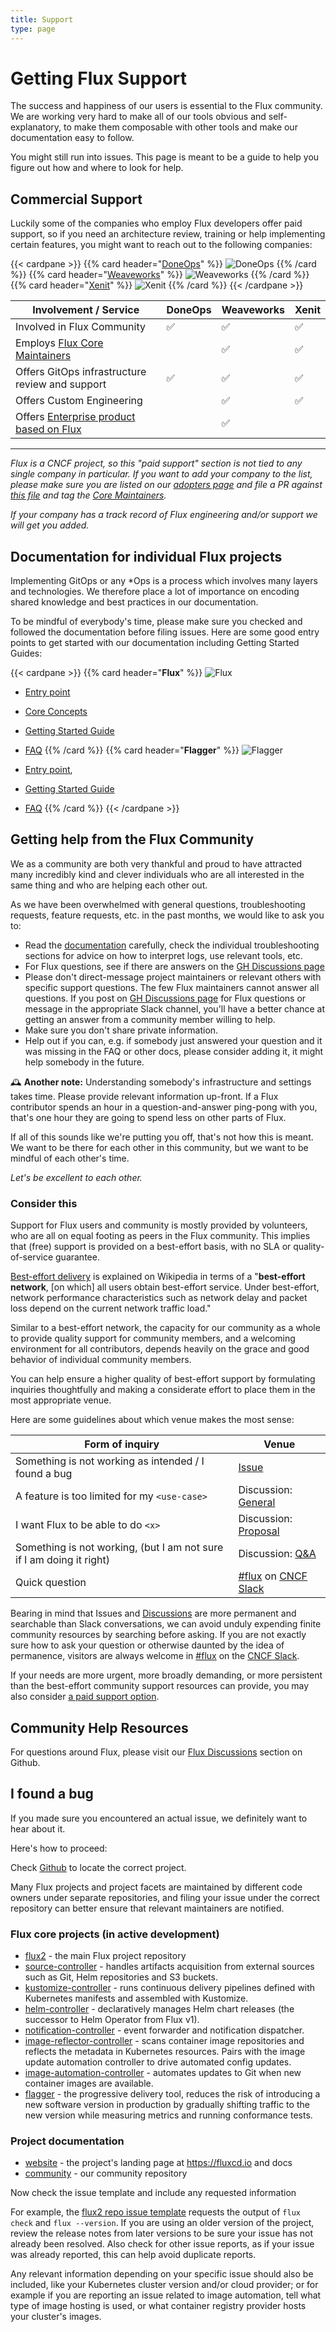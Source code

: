 ```yaml
---
title: Support
type: page
---
```


# Getting Flux Support

The success and happiness of our users is essential to the Flux community. We are working very hard to make all of our tools obvious and self-explanatory, to make them composable with other tools and make our documentation easy to follow.

You might still run into issues. This page is meant to be a guide to help you figure out how and where to look for help.

## Commercial Support

Luckily some of the companies who employ Flux developers offer paid support, so if you need an architecture review, training or help implementing certain features, you might want to reach out to the following companies:

<div class="support">

{{< cardpane >}}
{{% card header="[DoneOps](https://www.doneops.com/#contactus)" %}}
![DoneOps](/img/logos/doneops.svg)
{{% /card %}}
{{% card header="[Weaveworks](https://www.weave.works/contact/)" %}}
![Weaveworks](/img/logos/weaveworks.png)
{{% /card %}}
{{% card header="[Xenit](https://xenit.se/contact/)" %}}
![Xenit](/img/logos/xenit.png)
{{% /card %}}
{{< /cardpane >}}

| Involvement / Service                                 | DoneOps | Weaveworks | Xenit |
| ----------------------------------------------------- | ------- | ---------- | ----- |
| Involved in Flux Community                            | ✅      | ✅         | ✅    |
| Employs [Flux Core Maintainers][core-maintainers]     |         | ✅         | ✅    |
| Offers GitOps infrastructure review and support       | ✅      | ✅         | ✅    |
| Offers Custom Engineering                             |         | ✅         | ✅    |
| Offers [Enterprise product based on Flux][enterprise] |         | ✅         |       |

[core-maintainers]: https://github.com/fluxcd/community/blob/main/CORE-MAINTAINERS
[enterprise]: /ecosystem/#products-and-services-built-on-top-of-flux

</div>

---

*Flux is a CNCF project, so this "paid support" section is not tied to any single company in particular. If you want to add your company to the list, please make sure you are listed on our [adopters page](/adopters) and file a PR against [this file](https://github.com/fluxcd/website/blob/main/content/en/_index.html) and tag the [Core Maintainers](https://github.com/fluxcd/community/blob/main/GOVERNANCE.md#core-maintainers).*

*If your company has a track record of Flux engineering and/or support we will get you added.*

## Documentation for individual Flux projects

Implementing GitOps or any \*Ops is a process which involves many layers and technologies. We therefore place a lot of importance on encoding shared knowledge and best practices in our documentation.

To be mindful of everybody's time, please make sure you checked and followed the documentation before filing issues.
Here are some good entry points to get started with our documentation including Getting Started Guides:

<div class="support">

{{< cardpane >}}
{{% card header="**Flux**" %}}
![Flux](/img/logos/flux-stacked-color.png)

- [Entry point](/flux/)
- [Core Concepts](/flux/concepts/)
- [Getting Started Guide](/flux/get-started/)
- [FAQ](/flux/faq/)
{{% /card %}}
{{% card header="**Flagger**" %}}
![Flagger](/img/logos/flagger-stacked-color.png)

- [Entry point](/flagger),
- [Getting Started Guide](/flagger/install/flagger-install-on-kubernetes)
- [FAQ](/flagger/faq)
{{% /card %}}
{{< /cardpane >}}

</div>

## Getting help from the Flux Community

We as a community are both very thankful and proud to have attracted many incredibly kind and clever individuals who are all interested in the same thing and who are helping each other out.

As we have been overwhelmed with general questions, troubleshooting requests, feature requests, etc. in the past months, we would like to ask you to:

- Read the [documentation](/flux/get-started/) carefully, check the individual troubleshooting sections for advice on how to interpret logs, use relevant tools, etc.
- For Flux questions, see if there are answers on the [GH Discussions page](https://github.com/fluxcd/flux2/discussions)
- Please don't direct-message project maintainers or relevant others with specific support questions. The few Flux maintainers cannot answer all questions. If you post on [GH Discussions page](https://github.com/fluxcd/flux2/discussions) for Flux questions or message in the appropriate Slack channel, you'll have a better chance at getting an answer from a community member willing to help.
- Make sure you don't share private information.
- Help out if you can, e.g. if somebody just answered your question and it was missing in the FAQ or other docs, please consider adding it, it might help somebody in the future.

🕰 **Another note:** Understanding somebody's infrastructure and settings takes time. Please provide relevant information up-front. If a Flux contributor spends an hour in a question-and-answer ping-pong with you, that's one hour they are going to spend less on other parts of Flux.

If all of this sounds like we're putting you off, that's not how this is meant. We want to be there for each other in this community, but we want to be mindful of each other's time.

*Let's be excellent to each other.*

### Consider this

Support for Flux users and community is mostly provided by volunteers, who are all on equal footing as peers in the Flux community. This implies that (free) support is provided on a best-effort basis, with no SLA or quality-of-service guarantee.

[Best-effort delivery](https://en.wikipedia.org/wiki/Best-effort_delivery) is explained on Wikipedia in terms of a "**best-effort network**, [on which] all users obtain best-effort service. Under best-effort, network performance characteristics such as network delay and packet loss depend on the current network traffic load."

Similar to a best-effort network, the capacity for our community as a whole to provide quality support for community members, and a welcoming environment for all contributors, depends heavily on the grace and good behavior of individual community members.

You can help ensure a higher quality of best-effort support by formulating inquiries thoughtfully and making a considerate effort to place them in the most appropriate venue.

Here are some guidelines about which venue makes the most sense:

| Form of inquiry                                             | Venue                 |
| ------------------------------------------------------------| --------------------- |
| Something is not working as intended / I found a bug        | [Issue](https://github.com/fluxcd/flux2/issues) |
| A feature is too limited for my `<use-case>`                | Discussion: [General](https://github.com/fluxcd/flux2/discussions/categories/general) |
| I want Flux to be able to do `<x>`                          | Discussion: [Proposal](https://github.com/fluxcd/flux2/discussions/categories/proposals) |
| Something is not working, (but I am not sure if I am doing it right) | Discussion: [Q&A](https://github.com/fluxcd/flux2/discussions/categories/q-a) |
| Quick question                                              | [#flux][] on [CNCF Slack][] |

Bearing in mind that Issues and [Discussions](https://github.com/fluxcd/flux2/discussions) are more permanent and searchable than Slack conversations, we can avoid unduly expending finite community resources by searching before asking. If you are not exactly sure how to ask your question or otherwise daunted by the idea of permanence, visitors are always welcome in [#flux][] on the [CNCF Slack][].

If your needs are more urgent, more broadly demanding, or more persistent than the best-effort community support resources can provide, you may also consider [a paid support option](#commercial-support).

## Community Help Resources

For questions around Flux, please visit our [Flux Discussions](https://github.com/fluxcd/flux2/discussions) section on Github.

## I found a bug

If you made sure you encountered an actual issue, we definitely want to hear about it.

Here's how to proceed:

Check [Github](https://github.com/fluxcd) to locate the correct project.

Many Flux projects and project facets are maintained by different code owners under separate repositories, and filing your issue under the correct repository can better ensure that relevant maintainers are notified.

### Flux core projects (in active development)

- [flux2](https://github.com/fluxcd/flux2) - the main Flux project repository
- [source-controller](https://github.com/fluxcd/source-controller) - handles artifacts acquisition from external sources such as Git, Helm repositories and S3 buckets.
- [kustomize-controller](https://github.com/fluxcd/kustomize-controller) - runs continuous delivery pipelines defined with Kubernetes manifests and assembled with Kustomize.
- [helm-controller](https://github.com/fluxcd/helm-controller) - declaratively manages Helm chart releases (the successor to Helm Operator from Flux v1).
- [notification-controller](https://github.com/fluxcd/notification-controller) - event forwarder and notification dispatcher.
- [image-reflector-controller](https://github.com/fluxcd/image-reflector-controller) - scans container image repositories and reflects the metadata in Kubernetes resources. Pairs with the image update automation controller to drive automated config updates.
- [image-automation-controller](https://github.com/fluxcd/image-automation-controller) - automates updates to Git when new container images are available.
- [flagger](https://github.com/fluxcd/flagger) - the progressive delivery tool, reduces the risk of introducing a new software version in production by gradually shifting traffic to the new version while measuring metrics and running conformance tests.

### Project documentation

- [website](https://github.com/fluxcd/website) - the project's landing page at <https://fluxcd.io> and docs
- [community](https://github.com/fluxcd/community) - our community repository

Now check the issue template and include any requested information

For example, the [flux2 repo issue template](https://github.com/fluxcd/flux2/issues/new) requests the output of `flux check` and `flux --version`. If you are using an older version of the project, review the release notes from later versions to be sure your issue has not already been resolved. Also check for other issue reports, as if your issue was already reported, this can help avoid duplicate reports.

Any relevant information depending on your specific issue should also be included, like your Kubernetes cluster version and/or cloud provider; or for example if you are reporting an issue related to image automation, tell what type of image hosting is used, or what container registry provider hosts your cluster's images.

[#flux]: https://cloud-native.slack.com/archives/CLAJ40HV3
[CNCF Slack]: https://slack.cncf.io/
